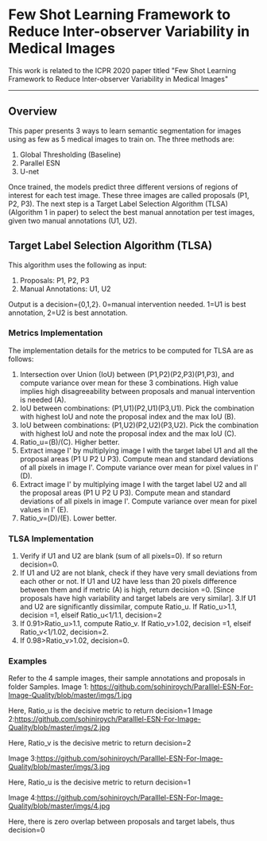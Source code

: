 # Few Shot Learning Framework to Reduce Inter-observer Variability in Medical Images

This work is related to the ICPR 2020 paper titled "Few Shot Learning Framework to Reduce Inter-observer Variability in Medical Images"

---

## Overview
This paper presents 3 ways to learn semantic segmentation for images using as few as 5 medical images to train on. The three methods are:
1. Global Thresholding (Baseline)
2. Parallel ESN
3. U-net

Once trained, the models predict three different versions of regions of interest for each test image. These three images are called proposals (P1, P2, P3).
The next step is a Target Label Selection Algorithm (TLSA)(Algorithm 1 in paper) to select the best manual annotation per test images, given two manual annotations (U1, U2).

## Target Label Selection Algorithm (TLSA)

This algorithm uses the following as input:
1. Proposals: P1, P2, P3
2. Manual Annotations: U1, U2

Output is a decision={0,1,2}. 0=manual intervention needed. 1=U1 is best annotation, 2=U2 is best annotation.

### Metrics Implementation

The implementation details for the metrics to be computed for TLSA are as follows:
1. Intersection over Union (IoU) between (P1,P2)(P2,P3)(P1,P3), and compute variance over mean for these 3 combinations. High value implies high disagreeability between proposals and manual intervention is needed (A).
2. IoU between combinations: (P1,U1)(P2,U1)(P3,U1). Pick the combination with highest IoU and note the proposal index and the max IoU (B). 
3. IoU between combinations: (P1,U2)(P2,U2)(P3,U2). Pick the combination with highest IoU and note the proposal index and the max IoU (C). 
4. Ratio_u=(B)/(C). Higher better. 
5. Extract image I' by multiplying image I with the target label U1 and all the proposal areas (P1 U P2 U P3). Compute mean and standard deviations of all pixels in image I'. Compute variance over mean for pixel values in I' (D).
6. Extract image I' by multiplying image I with the target label U2 and all the proposal areas (P1 U P2 U P3). Compute mean and standard deviations of all pixels in image I'. Compute variance over mean for pixel values in I' (E). 
7. Ratio_v=(D)/(E). Lower better.


### TLSA Implementation

1. Verify if U1 and U2 are blank (sum of all pixels=0). If so return decision=0.
2. If U1 and U2 are not blank, check if they have very small deviations from each other or not. If U1 and U2 have less than 20 pixels difference between them and if metric (A) is high, return decision =0. [Since proposals have high variability and target labels are very similar].
3.If U1 and U2 are significantly dissimilar, compute Ratio_u. If Ratio_u>1.1, decision =1, elseif Ratio_u<1/1.1, decision=2
4. If 0.91>Ratio_u>1.1, compute Ratio_v. If Ratio_v>1.02, decision =1, elseif Ratio_v<1/1.02, decision=2.
5. If 0.98>Ratio_v>1.02, decision=0.

### Examples

Refer to the 4 sample images, their sample annotations and proposals in folder Samples.
Image 1: https://github.com/sohiniroych/Paralllel-ESN-For-Image-Quality/blob/master/imgs/1.jpg

Here, Ratio_u is the decisive metric to return decision=1
Image 2:https://github.com/sohiniroych/Paralllel-ESN-For-Image-Quality/blob/master/imgs/2.jpg

Here, Ratio_v is the decisive metric to return decision=2


Image 3:https://github.com/sohiniroych/Paralllel-ESN-For-Image-Quality/blob/master/imgs/3.jpg


Here, Ratio_u is the decisive metric to return decision=1



Image 4:https://github.com/sohiniroych/Paralllel-ESN-For-Image-Quality/blob/master/imgs/4.jpg

Here, there is zero overlap between proposals and target labels, thus decision=0
